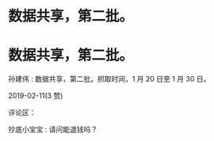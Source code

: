 # 数据共享，第二批。

# 数据共享，第二批。

孙建伟 : 数据共享，第二批。抓取时间，1 月 20 日至 1 月 30 日。

2019-02-11(3 赞)

评论区：

抄底小宝宝 : 请问能退钱吗？